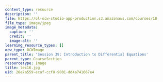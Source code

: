 ```yaml
---
content_type: resource
description: ''
file: https://ol-ocw-studio-app-production.s3.amazonaws.com/courses/18-01sc-single-variable-calculus-fall-2010/26e7a559ecafccf89001dd4a741667e4_lec16.jpg
file_type: image/jpeg
image_metadata:
  caption: ''
  credit: ''
  image-alt: ''
learning_resource_types: []
ocw_type: OCWImage
parent_title: 'Session 39: Introduction to Differential Equations'
parent_type: CourseSection
resourcetype: Image
title: lec16.jpg
uid: 26e7a559-ecaf-ccf8-9001-dd4a741667e4
---
```

